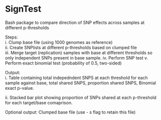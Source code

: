# SignTest
Bash package to compare direction of SNP effects across samples at different p-thresholds


Steps:   
i. Clump base file (using 1000 genomes as reference)  
ii. Create SNPlists at different p-thresholds based on clumped file  
iii. Merge target (replication) samples with base at different thresholds so only independent SNPs present in base sample.
iv. Perform SNP test
v. Perform exact binomial test (probability of 0.5, two-sided)

Output:     
i. Table containing total indepedndent SNPS at each threshold for each sample against base, total shared SNPS, proportion shared SNPS, Binomial exact p-value.     

ii. Stacked bar plot showing proportion of SNPs shared at each p-threshold for each target/base comaprison.

Optional output: Clumped base file (use - s flag to retain this file)

